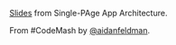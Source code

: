 [Slides](http://spaa.afeld.me/#1) from Single-PAge App Architecture.

From #CodeMash by [@aidanfeldman](https://twitter.com/aidanfeldman).

 
